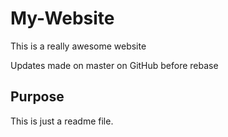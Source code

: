# My-Website

This is a really awesome website 

Updates made on master on GitHub before rebase

## Purpose

This is just a readme file.
